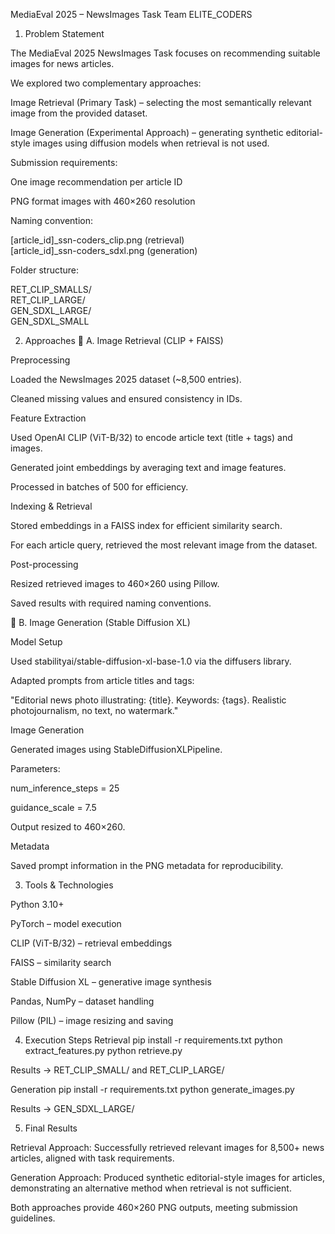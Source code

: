 MediaEval 2025 – NewsImages Task
Team
ELITE_CODERS

1. Problem Statement

The MediaEval 2025 NewsImages Task focuses on recommending suitable images for news articles.

We explored two complementary approaches:

Image Retrieval (Primary Task) – selecting the most semantically relevant image from the provided dataset.

Image Generation (Experimental Approach) – generating synthetic editorial-style images using diffusion models when retrieval is not used.

Submission requirements:

One image recommendation per article ID

PNG format images with 460×260 resolution

Naming convention:

[article_id]_ssn-coders_clip.png   (retrieval)  
[article_id]_ssn-coders_sdxl.png   (generation)


Folder structure:

RET_CLIP_SMALLS/  
RET_CLIP_LARGE/  
GEN_SDXL_LARGE/  
GEN_SDXL_SMALL

2. Approaches
🔹 A. Image Retrieval (CLIP + FAISS)

Preprocessing

Loaded the NewsImages 2025 dataset (~8,500 entries).

Cleaned missing values and ensured consistency in IDs.

Feature Extraction

Used OpenAI CLIP (ViT-B/32) to encode article text (title + tags) and images.

Generated joint embeddings by averaging text and image features.

Processed in batches of 500 for efficiency.

Indexing & Retrieval

Stored embeddings in a FAISS index for efficient similarity search.

For each article query, retrieved the most relevant image from the dataset.

Post-processing

Resized retrieved images to 460×260 using Pillow.

Saved results with required naming conventions.

🔹 B. Image Generation (Stable Diffusion XL)

Model Setup

Used stabilityai/stable-diffusion-xl-base-1.0 via the diffusers library.

Adapted prompts from article titles and tags:

"Editorial news photo illustrating: {title}. Keywords: {tags}. 
 Realistic photojournalism, no text, no watermark."


Image Generation

Generated images using StableDiffusionXLPipeline.

Parameters:

num_inference_steps = 25

guidance_scale = 7.5

Output resized to 460×260.

Metadata

Saved prompt information in the PNG metadata for reproducibility.

3. Tools & Technologies

Python 3.10+

PyTorch – model execution

CLIP (ViT-B/32) – retrieval embeddings

FAISS – similarity search

Stable Diffusion XL – generative image synthesis

Pandas, NumPy – dataset handling

Pillow (PIL) – image resizing and saving

4. Execution Steps
Retrieval
pip install -r requirements.txt
python extract_features.py
python retrieve.py


Results → RET_CLIP_SMALL/ and RET_CLIP_LARGE/

Generation
pip install -r requirements.txt
python generate_images.py


Results → GEN_SDXL_LARGE/

5. Final Results

Retrieval Approach: Successfully retrieved relevant images for 8,500+ news articles, aligned with task requirements.

Generation Approach: Produced synthetic editorial-style images for articles, demonstrating an alternative method when retrieval is not sufficient.

Both approaches provide 460×260 PNG outputs, meeting submission guidelines.
